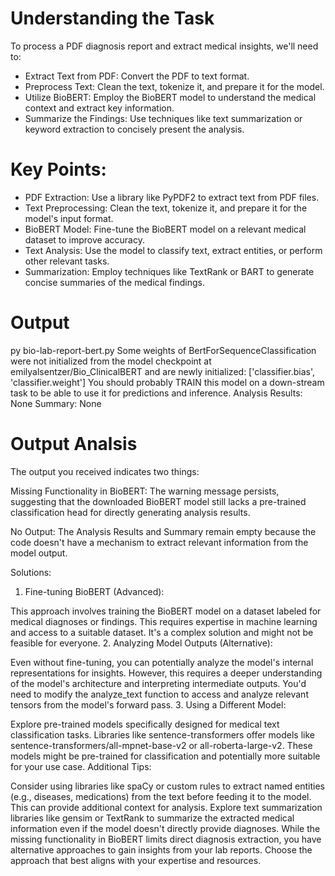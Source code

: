 

# Understanding the Task

To process a PDF diagnosis report and extract medical insights, we'll need to:

- Extract Text from PDF: Convert the PDF to text format.
- Preprocess Text: Clean the text, tokenize it, and prepare it for the model.
- Utilize BioBERT: Employ the BioBERT model to understand the medical context and extract key information.
- Summarize the Findings: Use techniques like text summarization or keyword extraction to concisely present the analysis.


# Key Points:

- PDF Extraction: Use a library like PyPDF2 to extract text from PDF files.
- Text Preprocessing: Clean the text, tokenize it, and prepare it for the model's input format.
- BioBERT Model: Fine-tune the BioBERT model on a relevant medical dataset to improve accuracy.
- Text Analysis: Use the model to classify text, extract entities, or perform other relevant tasks.
- Summarization: Employ techniques like TextRank or BART to generate concise summaries of the medical findings.


# Output
py bio-lab-report-bert.py
Some weights of BertForSequenceClassification were not initialized from the model checkpoint at emilyalsentzer/Bio_ClinicalBERT and are newly initialized: ['classifier.bias', 'classifier.weight']
You should probably TRAIN this model on a down-stream task to be able to use it for predictions and inference.
Analysis Results:
None
Summary:
None
# Output Analsis

The output you received indicates two things:

Missing Functionality in BioBERT: The warning message persists, suggesting that the downloaded BioBERT model still lacks a pre-trained classification head for directly generating analysis results.

No Output: The Analysis Results and Summary remain empty because the code doesn't have a mechanism to extract relevant information from the model output.

Solutions:

1. Fine-tuning BioBERT (Advanced):

This approach involves training the BioBERT model on a dataset labeled for medical diagnoses or findings. This requires expertise in machine learning and access to a suitable dataset. It's a complex solution and might not be feasible for everyone.
2. Analyzing Model Outputs (Alternative):

Even without fine-tuning, you can potentially analyze the model's internal representations for insights. However, this requires a deeper understanding of the model's architecture and interpreting intermediate outputs. You'd need to modify the analyze_text function to access and analyze relevant tensors from the model's forward pass.
3. Using a Different Model:

Explore pre-trained models specifically designed for medical text classification tasks. Libraries like sentence-transformers offer models like sentence-transformers/all-mpnet-base-v2 or all-roberta-large-v2. These models might be pre-trained for classification and potentially more suitable for your use case.
Additional Tips:

Consider using libraries like spaCy or custom rules to extract named entities (e.g., diseases, medications) from the text before feeding it to the model. This can provide additional context for analysis.
Explore text summarization libraries like gensim or TextRank to summarize the extracted medical information even if the model doesn't directly provide diagnoses.
While the missing functionality in BioBERT limits direct diagnosis extraction, you have alternative approaches to gain insights from your lab reports. Choose the approach that best aligns with your expertise and resources.